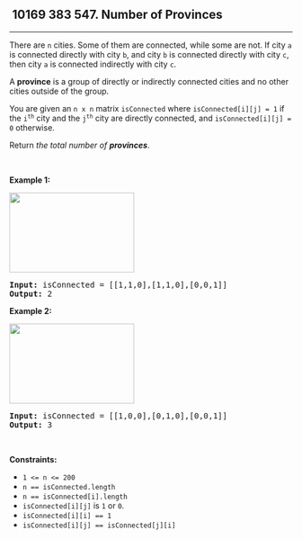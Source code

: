 <h2> 10169 383
547. Number of Provinces</h2><hr><div><p>There are <code>n</code> cities. Some of them are connected, while some are not. If city <code>a</code> is connected directly with city <code>b</code>, and city <code>b</code> is connected directly with city <code>c</code>, then city <code>a</code> is connected indirectly with city <code>c</code>.</p>

<p>A <strong>province</strong> is a group of directly or indirectly connected cities and no other cities outside of the group.</p>

<p>You are given an <code>n x n</code> matrix <code>isConnected</code> where <code>isConnected[i][j] = 1</code> if the <code>i<sup>th</sup></code> city and the <code>j<sup>th</sup></code> city are directly connected, and <code>isConnected[i][j] = 0</code> otherwise.</p>

<p>Return <em>the total number of <strong>provinces</strong></em>.</p>

<p>&nbsp;</p>
<p><strong class="example">Example 1:</strong></p>
<img alt="" src="https://assets.leetcode.com/uploads/2020/12/24/graph1.jpg" style="width: 222px; height: 142px;">
<pre><strong>Input:</strong> isConnected = [[1,1,0],[1,1,0],[0,0,1]]
<strong>Output:</strong> 2
</pre>

<p><strong class="example">Example 2:</strong></p>
<img alt="" src="https://assets.leetcode.com/uploads/2020/12/24/graph2.jpg" style="width: 222px; height: 142px;">
<pre><strong>Input:</strong> isConnected = [[1,0,0],[0,1,0],[0,0,1]]
<strong>Output:</strong> 3
</pre>

<p>&nbsp;</p>
<p><strong>Constraints:</strong></p>

<ul>
	<li><code>1 &lt;= n &lt;= 200</code></li>
	<li><code>n == isConnected.length</code></li>
	<li><code>n == isConnected[i].length</code></li>
	<li><code>isConnected[i][j]</code> is <code>1</code> or <code>0</code>.</li>
	<li><code>isConnected[i][i] == 1</code></li>
	<li><code>isConnected[i][j] == isConnected[j][i]</code></li>
</ul>
</div>